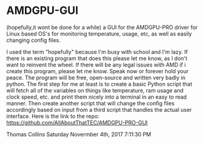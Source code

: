 # AMDGPU-GUI
(hopefully,it wont be done for a while) a GUI for the AMDGPU-PRO driver for Linux based OS's for monitoring temperature, usage, etc, 
as well as easily changing config files.


I used the term "hopefully" because I'm busy with school and I'm lazy.
If there is an existing program that does this please let me know, as I don't want to reinvent the wheel.
If there will be any legal issues with AMD if i create this program, please let me know.
Speak now or forever hold your peace. The program will be free, open-source and written very badly in python.
The first step for me at least is to create a basic Python script that will fetch all of the variables on things like temperature,
ram usage and clock speed, etc. and print them nicely into a terminal in an easy to read manner.
Then create another script that will change the config files accordingly based on input from a third script that handles the actual
user interface. Here is the link to the repo: https://github.com/AllAboutThatTEC/AMDGPU-PRO-GUI


Thomas Collins
Saturday Novermber 4th, 2017 
7:11:30 PM
